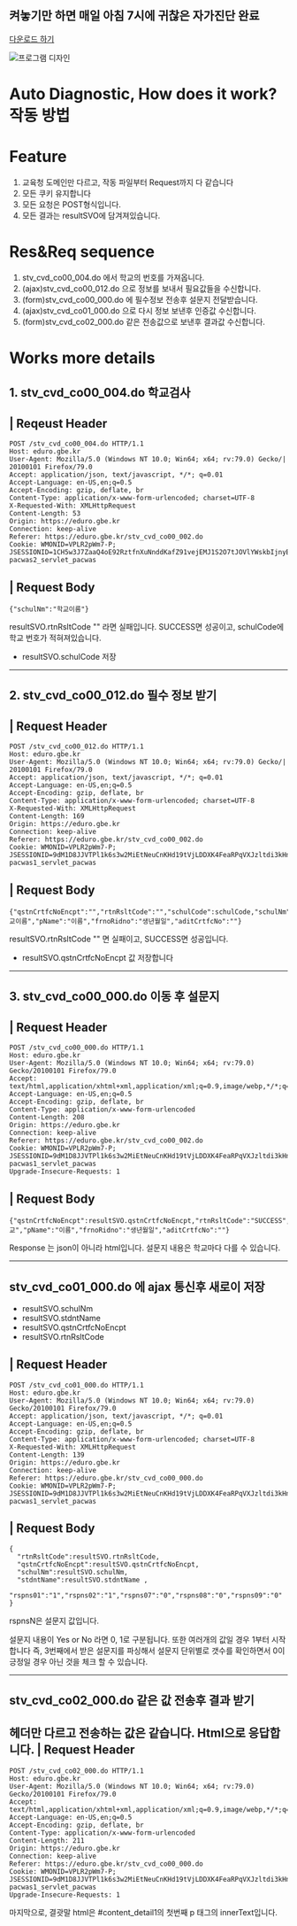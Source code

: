 ## 켜놓기만 하면 매일 아침 7시에 귀찮은 자가진단 완료

[다운로드 하기](https://github.com/SnowyPainter/HealthChecker/releases/tag/1)

![프로그램 디자인](./program.png)

# Auto Diagnostic, How does it work? 작동 방법

# Feature
1. 교육청 도메인만 다르고, 작동 파일부터 Request까지 다 같습니다
2. 모든 쿠키 유지합니다
3. 모든 요청은 POST형식입니다.
4. 모든 결과는 resultSVO에 담겨져있습니다.
# Res&Req sequence
1. stv_cvd_co00_004.do 에서 학교의 번호를 가져옵니다.
2. (ajax)stv_cvd_co00_012.do 으로 정보를 보내서 필요값들을 수신합니다.
3. (form)stv_cvd_co00_000.do 에 필수정보 전송후 설문지 전달받습니다.
4. (ajax)stv_cvd_co01_000.do 으로 다시 정보 보낸후 인증값 수신합니다.
5. (form)stv_cvd_co02_000.do 같은 전송값으로 보낸후 결과값 수신합니다.
# Works more details

## 1. stv_cvd_co00_004.do 학교검사

| Reqeust Header
--------
```
POST /stv_cvd_co00_004.do HTTP/1.1  
Host: eduro.gbe.kr
User-Agent: Mozilla/5.0 (Windows NT 10.0; Win64; x64; rv:79.0) Gecko/| 20100101 Firefox/79.0
Accept: application/json, text/javascript, */*; q=0.01
Accept-Language: en-US,en;q=0.5
Accept-Encoding: gzip, deflate, br
Content-Type: application/x-www-form-urlencoded; charset=UTF-8
X-Requested-With: XMLHttpRequest
Content-Length: 53
Origin: https://eduro.gbe.kr
Connection: keep-alive
Referer: https://eduro.gbe.kr/stv_cvd_co00_002.do
Cookie: WMONID=VPLR2pWm7-P;  JSESSIONID=1CH5w3J7ZaaQ4oE92RztfnXuNnddKafZ91vejEMJ1S2O7tJOVlYWskbIjnyBrlqn.gbe-pacwas2_servlet_pacwas
```
| Request Body
-----------
```
{"schulNm":"학교이름"}
```

resultSVO.rtnRsltCode
"" 라면 실패입니다.
SUCCESS면 성공이고, schulCode에 학교 번호가 적혀져있습니다.

* resultSVO.schulCode 저장

------------------------------------------
## 2. stv_cvd_co00_012.do 필수 정보 받기

| Request Header
-----------------
```
POST /stv_cvd_co00_012.do HTTP/1.1
Host: eduro.gbe.kr
User-Agent: Mozilla/5.0 (Windows NT 10.0; Win64; x64; rv:79.0) Gecko/| 20100101 Firefox/79.0
Accept: application/json, text/javascript, */*; q=0.01
Accept-Language: en-US,en;q=0.5
Accept-Encoding: gzip, deflate, br
Content-Type: application/x-www-form-urlencoded; charset=UTF-8
X-Requested-With: XMLHttpRequest
Content-Length: 169
Origin: https://eduro.gbe.kr
Connection: keep-alive
Referer: https://eduro.gbe.kr/stv_cvd_co00_002.do
Cookie: WMONID=VPLR2pWm7-P;  JSESSIONID=9dM1D8JJVTPl1k6s3w2MiEtNeuCnKHd19tVjLDDXK4FeaRPqVXJzltdi3kHnkWza.gbe-pacwas1_servlet_pacwas
```
| Request Body
---------------
```
{"qstnCrtfcNoEncpt":"","rtnRsltCode":"","schulCode":schulCode,"schulNm":"학교이름","pName":"이름","frnoRidno":"생년월일","aditCrtfcNo":""}
```
resultSVO.rtnRsltCode 
"" 면 실패이고, SUCCESS면 성공입니다.

* resultSVO.qstnCrtfcNoEncpt 값 저장합니다

--------------------------------------------
## 3. stv_cvd_co00_000.do 이동 후 설문지

| Request Header
--------------------
```
POST /stv_cvd_co00_000.do HTTP/1.1
Host: eduro.gbe.kr
User-Agent: Mozilla/5.0 (Windows NT 10.0; Win64; x64; rv:79.0) Gecko/20100101 Firefox/79.0
Accept: text/html,application/xhtml+xml,application/xml;q=0.9,image/webp,*/*;q=0.8
Accept-Language: en-US,en;q=0.5
Accept-Encoding: gzip, deflate, br
Content-Type: application/x-www-form-urlencoded
Content-Length: 208
Origin: https://eduro.gbe.kr
Connection: keep-alive
Referer: https://eduro.gbe.kr/stv_cvd_co00_002.do
Cookie: WMONID=VPLR2pWm7-P; JSESSIONID=9dM1D8JJVTPl1k6s3w2MiEtNeuCnKHd19tVjLDDXK4FeaRPqVXJzltdi3kHnkWza.gbe-pacwas1_servlet_pacwas
Upgrade-Insecure-Requests: 1
```
| Request Body
----------------
```
{"qstnCrtfcNoEncpt":resultSVO.qstnCrtfcNoEncpt,"rtnRsltCode":"SUCCESS","schulCode":schulCode,"schulNm":"학교","pName":"이름","frnoRidno":"생년월일","aditCrtfcNo":""}
```
Response 는 json이 아니라 html입니다. 설문지 내용은 학교마다 다를 수 있습니다.

------------------------------------------------
## stv_cvd_co01_000.do 에 ajax 통신후 새로이 저장

* resultSVO.schulNm
* resultSVO.stdntName
* resultSVO.qstnCrtfcNoEncpt
* resultSVO.rtnRsltCode

| Request Header
------------------
```
POST /stv_cvd_co01_000.do HTTP/1.1
Host: eduro.gbe.kr
User-Agent: Mozilla/5.0 (Windows NT 10.0; Win64; x64; rv:79.0) Gecko/20100101 Firefox/79.0
Accept: application/json, text/javascript, */*; q=0.01
Accept-Language: en-US,en;q=0.5
Accept-Encoding: gzip, deflate, br
Content-Type: application/x-www-form-urlencoded; charset=UTF-8
X-Requested-With: XMLHttpRequest
Content-Length: 139
Origin: https://eduro.gbe.kr
Connection: keep-alive
Referer: https://eduro.gbe.kr/stv_cvd_co00_000.do
Cookie: WMONID=VPLR2pWm7-P; JSESSIONID=9dM1D8JJVTPl1k6s3w2MiEtNeuCnKHd19tVjLDDXK4FeaRPqVXJzltdi3kHnkWza.gbe-pacwas1_servlet_pacwas
```
| Request Body
----------------
```
{
  "rtnRsltCode":resultSVO.rtnRsltCode,
  "qstnCrtfcNoEncpt":resultSVO.qstnCrtfcNoEncpt,
  "schulNm":resultSVO.schulNm,
  "stdntName":resultSVO.stdntName ,
  "rspns01":"1","rspns02":"1","rspns07":"0","rspns08":"0","rspns09":"0"
}
```
rspnsN은 설문지 값입니다.

설문지 내용이 Yes or No 라면 0, 1로 구분됩니다.
또한 여러개의 값일 경우 1부터 시작합니다 즉, 3번째에서 받은 설문지를 
파싱해서 설문지 단위별로 갯수를 확인하면서 0이 긍정일 경우
아닌 것을 체크 할 수 있습니다.

---------------------------------------------
## stv_cvd_co02_000.do 같은 값 전송후 결과 받기

헤더만 다르고 전송하는 값은 같습니다. Html으로 응답합니다.
| Request Header
----------------
```
POST /stv_cvd_co02_000.do HTTP/1.1
Host: eduro.gbe.kr
User-Agent: Mozilla/5.0 (Windows NT 10.0; Win64; x64; rv:79.0) Gecko/20100101 Firefox/79.0
Accept: text/html,application/xhtml+xml,application/xml;q=0.9,image/webp,*/*;q=0.8
Accept-Language: en-US,en;q=0.5
Accept-Encoding: gzip, deflate, br
Content-Type: application/x-www-form-urlencoded
Content-Length: 211
Origin: https://eduro.gbe.kr
Connection: keep-alive
Referer: https://eduro.gbe.kr/stv_cvd_co00_000.do
Cookie: WMONID=VPLR2pWm7-P; JSESSIONID=9dM1D8JJVTPl1k6s3w2MiEtNeuCnKHd19tVjLDDXK4FeaRPqVXJzltdi3kHnkWza.gbe-pacwas1_servlet_pacwas
Upgrade-Insecure-Requests: 1
```
마지막으로, 결괏말 html은 #content_detail1의 첫번째 p 태그의 innerText입니다.
